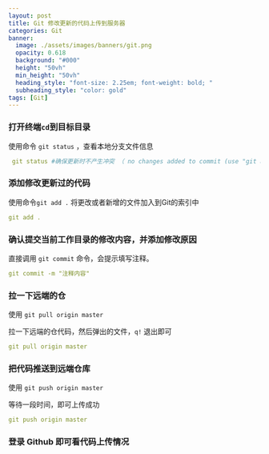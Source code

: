 ```yaml
---
layout: post
title: Git 修改更新的代码上传到服务器
categories: Git
banner:
  image: ./assets/images/banners/git.png
  opacity: 0.618
  background: "#000"
  height: "50vh"
  min_height: "50vh"
  heading_style: "font-size: 2.25em; font-weight: bold; "
  subheading_style: "color: gold"
tags: [Git]
---
```


### 打开终端`cd`到目标目录

使用命令 `git status` ，查看本地分支文件信息

````yaml
 git status #确保更新时不产生冲突 （ no changes added to commit (use "git add" and/or "git commit -a" 说明没有冲突）
````


### 添加修改更新过的代码

使用命令`git add .` 将更改或者新增的文件加入到Git的索引中

````yaml
git add .
````



### 确认提交当前工作目录的修改内容，并添加修改原因

直接调用 `git commit` 命令，会提示填写注释。

````yaml
git commit -m "注释内容"
````


### 拉一下远端的仓
使用 `git pull origin master`

拉一下远端的仓代码，然后弹出的文件，`q!` 退出即可
````yaml
git pull origin master
````


### 把代码推送到远端仓库
使用 `git push origin master`

等待一段时间，即可上传成功
````yaml
git push origin master
````


### 登录 Github 即可看代码上传情况
